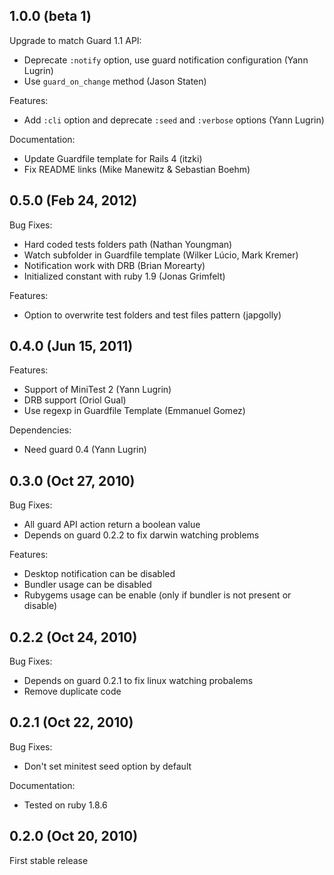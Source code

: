 ## 1.0.0 (beta 1)

Upgrade to match Guard 1.1 API:

 * Deprecate `:notify` option, use guard notification configuration (Yann
   Lugrin)
 * Use `guard_on_change` method (Jason Staten)

Features:

 * Add `:cli` option and deprecate `:seed` and `:verbose` options (Yann
   Lugrin)

Documentation:

 * Update Guardfile template for Rails 4 (itzki)
 * Fix README links (Mike Manewitz & Sebastian Boehm)

## 0.5.0 (Feb 24, 2012)

Bug Fixes:

 * Hard coded tests folders path (Nathan Youngman)
 * Watch subfolder in Guardfile template (Wilker Lúcio, Mark Kremer)
 * Notification work with DRB (Brian Morearty)
 * Initialized constant with ruby 1.9 (Jonas Grimfelt)

Features:

 * Option to overwrite test folders and test files pattern (japgolly)

## 0.4.0 (Jun 15, 2011)

Features:

 * Support of MiniTest 2 (Yann Lugrin)
 * DRB support (Oriol Gual)
 * Use regexp in Guardfile Template (Emmanuel Gomez)

Dependencies:

 * Need guard 0.4 (Yann Lugrin)

## 0.3.0 (Oct 27, 2010)

Bug Fixes:

 * All guard API action return a boolean value
 * Depends on guard 0.2.2 to fix darwin watching problems

Features:

 * Desktop notification can be disabled
 * Bundler usage can be disabled
 * Rubygems usage can be enable (only if bundler is not present or disable)

## 0.2.2 (Oct 24, 2010)

Bug Fixes:

 * Depends on guard 0.2.1 to fix linux watching probalems
 * Remove duplicate code

## 0.2.1 (Oct 22, 2010)

Bug Fixes:

 * Don't set minitest seed option by default

Documentation:

 * Tested on ruby 1.8.6

## 0.2.0 (Oct 20, 2010)

First stable release

